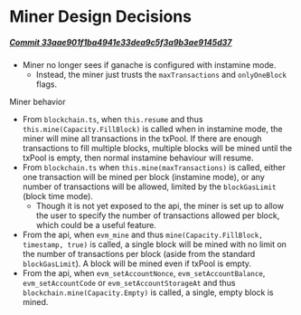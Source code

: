 # Miner Design Decisions

##### [Commit 33aae901f1ba4941e33dea9c5f3a9b3ae9145d37](https://github.com/trufflesuite/ganache/commit/33aae901f1ba4941e33dea9c5f3a9b3ae9145d37)

- Miner no longer sees if ganache is configured with instamine mode.
  - Instead, the miner just trusts the `maxTransactions` and `onlyOneBlock` flags.

Miner behavior

- From `blockchain.ts`, when `this.resume` and thus `this.mine(Capacity.FillBlock)` is called when in instamine mode, the miner will mine all transactions in the txPool. If there are enough transactions to fill multiple blocks, multiple blocks will be mined until the txPool is empty, then normal instamine behaviour will resume.
- From `blockchain.ts` when `this.mine(maxTransactions)` is called, either one transaction will be mined per block (instamine mode), or any number of transactions will be allowed, limited by the `blockGasLimit` (block time mode).
  - Though it is not yet exposed to the api, the miner is set up to allow the user to specify the number of transactions allowed per block, which could be a useful feature.
- From the api, when `evm_mine` and thus `mine(Capacity.FillBlock, timestamp, true)` is called, a single block will be mined with no limit on the number of transactions per block (aside from the standard `blockGasLimit`). A block will be mined even if txPool is empty.
- From the api, when `evm_setAccountNonce`, `evm_setAccountBalance`, `evm_setAccountCode` or `evm_setAccountStorageAt` and thus `blockchain.mine(Capacity.Empty)` is called, a single, empty block is mined.
